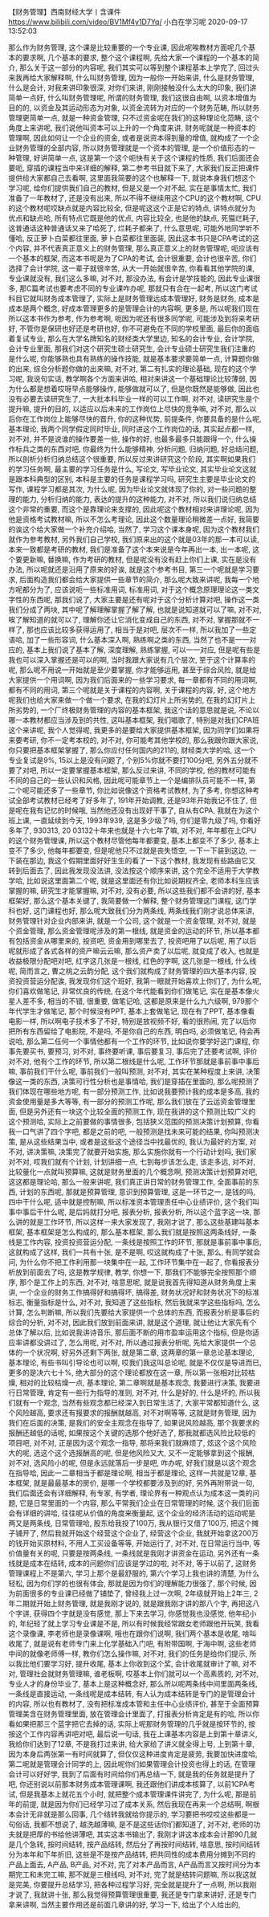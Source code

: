 【财务管理】西南财经大学丨含课件
https://www.bilibili.com/video/BV1Mf4y1D7Yq/
小白在学习呢 2020-09-17 13:52:03

那么作为财务管理, 这个课是比较重要的一个专业课, 因此呢唉教材方面呢几个基本的要求啊, 几个基本的要求, 整个这个课程啊, 先给大家一个课程的一个基本的简介, 那么关于这一部分的内容呢, 我们其实可以等到整个课程基本上学完了, 回过头来我再给大家解释啊, 什么叫财务管理, 因为一般你一开始来讲, 什么是财务管理, 什么是会计, 对我来讲印象很深, 对你们来讲, 刚刚接触没什么太大的印象, 我们讲简单一点好, 什么叫财务管理呢, 所谓的财务管理, 我们这很自由啊, 以资本增值为目的的, 以资金及其运动形态为对象, 以资金流转为对应的一个财务范畴, 所以财务管理更简单一点, 就是一种资金管理, 只不过资金呢在我们的这种理论化范畴, 这个角度上来讲呢, 我们说他叫资本可以上升的一个角度来讲, 财务呢就是一种资本的管理啊, 因此如何让一个企业的资金, 或者是说资本得到量的增值, 就构成了一个企业财务管理的全部内容, 所以财务管理就是一个资本的管理, 是一个价值形态的一种管理, 好讲简单一点, 这是第一个这个呃快有关于这个课程的性质, 我们后面还会要呃, 穿插的课程当中来详细的解释, 第二参考书目就下来了, 大家我们反正把课件提供给大家都自己去看啊, 这里面我简要的这个也解释一下, 就说本身我们想这个学习呢, 给你们提供我们自己的教材, 但是又是一个对不起, 实在是事情太忙, 我们准备了一年教材了, 还是没有出来, 所以不得不继续用这个CPU的这个教材啊, CPU的这个教材呢哎缺点就是内容比较全, 但是呢这这个正是它的特点, 讲特点就分为优点和缺点哈, 所有特点它既是他的优点, 内容比较全, 也是他的缺点, 死猫烂耗子, 这普通话这种普通话又来了哈死了, 烂耗子都来了, 什么意思呢, 可能外地同学听不懂哈, 反正萝卜白菜都往里面, 萝卜白菜都往里面装, 因此这本书只是CPA考试的这个内容, 并不代表真正意义上的财务管理, 那么真正意义上的财务管理呢, 呃应该有一个基本的框架, 而这本书呢是为了CPA的考试, 会计很重要, 会计也很辛苦, 你们选择了会计学院, 这一辈子就很辛苦, 从大一开始就很辛苦, 你看看其他学院的课, 专业课就没有, 我们这么多嘛, 对不对, 那没办法, 有会计是学技能的, 因此专业课很多, 那C篇考试也要考虑不同的专业课咋办呢, 那就只有合在一起考, 所以这门考试科目它就叫财务成本管理了, 实际上是财务管理远成本管理好, 财务是财务, 成本是成本是两个概念, 好成本管理更多的是管理会计的内容啊, 更多是, 所以呢我们现在所以这本书作为参考, 作为参考啊, 呃因为呢还有很多同学呢, 可能涉及到将来考研好, 不管你是保研也好还是考研也好, 你不可避免在不同的学校里面, 最后你的面临着复试专业, 那么在大学名牌知名的财经类大学里边, 知名的会计专业, 会计学院, 会计专业里面, 那我们对这个研究生硕士研究生, 会计专业硕士研究生我们注重的是什么呢, 你能够熟也具有熟练的操作技能, 就是基本要求要简单一点, 计算题你做的出来, 综合分析题你做的出来嘛, 对不对, 第二有扎实的理论基础, 现在的这个学习呢, 我说句实话, 教学啊各个方面来讲哈, 相对来讲这一个基础理论比较薄弱, 因为什么都是想着哎呀早点能够操作, 能够做就可以了, 但是你既然是能够做, 因此也没有必要去读研究生了, 一大批本科毕业一样的可以工作啊, 对不对, 读研究生是个提升嘛, 提升的目的, 以适应以后未来的工作岗位上尽快的竞争嘛, 对不对, 那么以后你在工作岗位上能够尽快的晋升, 你的这种优势, 前提条件, 你要具备的是什么呢, 基本理论, 我两个同学假定同时毕业, 同时进这个工作岗位的话, 其实起点都一样, 对不对, 并不是说谁的操作要差一些, 操作的好, 也最多最多只能跟得一个, 什么操作标兵之类的东西对吧, 你最终为什么能够精神, 分析问题, 归纳问题, 好总结问题, 所以剖析分析归纳总结这个很重要, 所以反过来讲研究这个阶段, 其实啊如果我们的学习任务啊, 最主要的学习任务是什么, 写论文, 写毕业论文, 其实毕业论文这就是跟本科典型的区别, 本科是主要的任务是课程学习吗, 研究生主要是毕业论文的写作, 课程学习都是其次, 为什么呢, 因为毕业论文就体现了你的, 对一些问题的整理的能力, 分析归纳的能力, 表达的提升的这种能力, 对不对, 所以我们说归纳总结这个非常的重要, 而这个是靠理论来支撑的, 因此呢这个教材相对来讲理论呢, 因为他是资格考试教材嘛, 所以不怎么考理论, 因此这个数量理论稍微差一点好, 我简要的诶这个给大家做一个补充介绍哈, 当然了, 学习这个课本身呢, 因为这个教材我们就作为参考教材, 另外我们自己学校, 我们原来出的这个就是03年的那一本可以读, 本来一致都是考研的教材, 我们是准备了这个本来说是今年再出一本, 出一本呢, 这个要更新嘛, 替换嘛, 作为考研的教材, 但是呢没有没有赶上你们上课, 实在是没有办法, 所以呢就还是沿用了原来的好诶, 就是这个参考书目, 第三一个呢就是学习要求, 后面构造我们都会给大家提供一些章节的简介, 那么呢大致来讲呢, 我每一个地方呢都分为了, 应该说呃一些标准用词, 标准用词, 对于这个概念原理理论这一类文字性的东西呢, 那我们说了, 大家主要是还有呢对于这个分析计算对吧, 操作这一类我们分成了两块, 其中呢了解理解掌握了解了解, 也就是说知道就可以了嘛, 对不对, 唉了解知道的就可以了, 理解你还让它消化变成自己的东西, 对不对, 掌握那就不一样了, 那也应该比较多获得运用了, 相当于是对吧, 层次不一样, 所以我加了一些定语哈, 加了一些形容词, 什么基本深入啊, 熟练啊之类的东西, 当然了也不是一一对应的, 基本上我们说了基本了解, 深度理解, 熟练掌握, 可以一一对应, 但是呢有些是我也可以深入掌握还是可以的啊, 当时我跟大家说有几个层次, 至于这个计算率的呢, 那么呢不用说一开始就是至少要掌握, 你才能够运用, 甚至于综合风险, 就是给大家提供一个用词啊, 因为我们后面来的一些学习要求, 每一章都有不同的用词啊, 都有不同的用词, 第三个呢就是关于课程的内容啊, 关于课程的内容, 好, 这个地方呢我们也给大家来做一个做一个要求, 在我的幻灯片上所劣势的, 在我的幻灯片上所劣势的, 一个厂终极财务管理的内容的基本框架, 我这个话的意思就是说, 不论以哪一本教材都应当涉及到的共性, 这叫基本框架, 我们唱歌了, 特别是对我们CPA班这个来讲呢, 我个人觉得呢, 我更多的是要给大家提供基本框架, 因为同学们如果将来要考研, 你不一定考本校的, 对不对, 你可能考其他学校的, 那么我跟你跟大家说, 你只要把基本框架掌握了, 那么你应付任何国内的211的, 财经类大学的哈, 这一个专业复试是9%, 15以上是没有问题了, 个别5%你就不要打100分吧, 另外五分就不要了对吧, 所以一定要掌握基本框架, 那么反过来讲, 不同的学校, 他的教材可能有不同的自己的一些认识和风格, 因此呢可能章节上一个是编排队员可能不一样, 第二个呢可能还多了一些章节, 你比如说像这个资格考试教材, 为了多考, 你想这种考试全部考试教材已经考了好多年了, 191年开始调教, 还是93年开始我记不住了, 但是呢在我有记忆的时候哦, 当然他还没有出现好干事了, 自从有CPA, 我就在为这个班上课, 一直延续到今天, 1993年939, 这是多少级了吗, 你们是零九级了吗, 你看好多年了, 930313, 20 03132十年来也就是十六七年了嘛, 对不对, 年年都在上CPU的这个财务管理课, 所以这个教材尽管他每年都要变, 基本上都变不了多少, 基本上变不了多少, 他每年都要变, 但是呢他只不过就是丧失悟空, 一下一下装到这边, 一下装在那边, 我这个假期里面好好生生的看了一下这个教材, 我发现有些路由它又转到后面去了, 因此我发现没法讲, 没法按这个顺序来讲, 这个完全不适用于大学教学哈, 比如说这里面第二个呢, 就是这里面还有你比如说期权齐全, 老师本科生应该掌握的嘛, 研究生才能掌握嘛, 对不对, 没有必要, 所以这些我们都不会讲的好, 基本框架好, 那么这个基本关键了, 我简要做一个解释, 整个财务管理这门课程, 这门学科也好, 这门课程也好, 那么呢大致我们分为两条线, 两条线我们刚才说总体来讲, 财务管理针对企业内部来讲, 就是一个公司, 这个就是一个资金管理, 对不对, 就是个资金管理, 那么资金管理呢涉及的第一根线, 就是资金的运动的环节, 所以基本都有包括资金从哪里来的, 投资吧, 资金用到哪里去了, 投资吧用了以后呢, 用了以后呢就形成了各式各样的资产嘛云云嘛, 那么资产卖了以后呢, 就变成了收入, 也就是收益极限分配吧对吧, 红字这几张是一根线, 红色的字啊, 这几张是一根线, 什么线呢, 简而言之, 曹之桃之云韵分配, 这个我们就构成了财务管理的四大基本内容, 投资投资营运分配诶, 我发现你们这个班好, 我第一眼就开始喜欢上你们了, 为什么呢, 你们喜欢做笔记, 非常优良的传统, 在这个年代能看到你们做笔记, 实在是基本像火星人差不多, 相当的不错, 很重要, 做笔记哈, 这都是原来是什么九六级啊, 979那个年代学生才做笔记, 那个时候没有PPT, 基本上套做笔记, 现在有了PPT, 基本像看电影一样, 所以啊电子技术多了不好, 特别是放视频不好, 看的很热闹, 完了以后你把所有东西留给了电影院, 不是吗, 不是你自己的东西, 明白吗, 必须做笔记, 待会再说哈, 那么第二任何一个事情他都有一个工作的环节, 比如说你要学好这门课程, 你事先要买书, 要预习, 对不对, 事终要听课, 事后要复习, 事后完了还要考试啊, 评价对不对, 他有个工作的环节, 所以第二根线是什么呢, 工作环节那就是事前事中事后嘛, 事前我们干什么呢, 事前我们一般叫预测, 对不对, 其实在某种程度上来讲, 决策像这一类的东西, 决策可行性分析也是事情哈, 我们是穿插在里面的, 那么呢预测了我们体现在哪些地方呢, 有一部分预测工作, 比如说我要预计我的成本是多高, 我的资金使用量是多大等等, 有一部分的预测工作呢, 那么我们放在了云运资金管理里面, 但是另外还有一块这个比较全面的预测工作, 现在我讲的这个预测比较广义的这个预测哈, 实际上之前要做的事情很多, 包括狭义范围的预测决策计划预算, 你看我一口气讲了四个字吧, 都是之前的吧, 一般预测是找未来可能的结果, 你叫预测决策, 是从这些结果当中, 或者是这些这个途径当中找最优的, 我认为最好的方案, 对不对, 讲决策嘛, 决策完了就要开始实施, 那么实施你就有一个行动计划吗, 我们家对不对, 哎我们就有个计划, 计划讲细一点, 七到每步该怎么走, 该走多远, 对不对, 比较量化一点就叫预算嘛, 这就是财务里面的几个概念啊, 预测决策计划预算对吧, 这这都是理论哈, 那么一般来讲呢, 我们真正讲日常的财务管理工作, 全面事前的东西, 计划的东西呢, 那就是预算管理, 意识到预算管理, 这是一环节之一, 是钱的吗, 四中干什么呢, 适中就是控制嘛, 所以标准资本管理责任中心业绩评价, 这个我们叫事中事后干什么呢, 是后妈就打分吧, 报表分析, 报表分析, 所以这个蓝字这一块, 那么讲的就是工作环节, 所以这样一来大家发现了, 我刚才说了, 那么这些基建叫基本框架, 基本框架是怎么构成的, 那么基本框架, 那么我们就是按照这两条线好, 一条线是工作内容, 投资投资营运分配, 一条线是按照工作的环节, 那就是事前事中事后, 这就构成了这样, 我们一共有十张, 是不是啊, 哎这就构成了十张, 那么, 有同学就会问, 为什么你不把工作利用那一块集中在一起, 工作环节集中在一起了, 你看报表分析放到前面去了吗, 这是教学规律, 教学, 你想一下, 那我们不能够完全按照那个顺序, 那个是工作上的东西, 对不对, 啥意思呢, 就是说我首先得知道从财务角度上来讲, 一个企业的财务工作搞得好和搞得坏, 搞得差, 财务状况好和财务状况下的标准标志, 衡量指标是什么, 对不对, 我知道了这些指标, 然后我就来学这些指标吗, 怎么计算, 怎么判断嘛, 所以我们先要给大家提供一个总体的东西, 而报表分析是事后的综合的分析, 对不对, 因此我们放到前面来讲, 就是这个道理, 就让他让大家先有个总体了解以后, 比如说我讲诗音乐, 那后面不断的用市盈率运用这个指标, 但是你适应率讲都没讲过了, 怎么用呢, 对不对, 所以通过报表分析呢, 先给大家提供一个总体的一个状况啊, 好另外还剩下两张, 就是第二章, 这两章的第一章总论基本理论, 基本理论, 有些书叫引导论也可以啊, 哎我们我这叫总论呢, 就是不仅仅是导进而已, 更多的是决六七十%, 绝大部分的这个理论都放在这一章, 所以第一张相对比较枯燥, 相对的比较枯燥一点, 基本理论, 第二章啊就是基本观念, 我要进行决策, 我要进行日常管理, 肯定有一些行为指导的准则, 对不对, 什么是好的, 什么是坏的, 所以我们就有一个观念, 当然有些观念都已经深入到日常生活了, 大家平常都知道什么, 这个风险越高, 要求还有报要求的报酬就越高, 对不对啊等等, 这就是财务管理, 因为我们在后面的决策, 是我们的安全主观念在指导了, 如果说风险越高, 那个我要求的报酬还越低的话呢, 如果按这个关键的选那个他好选了, 那我就都选风险比较低的项目吧, 对不对, 正是因为这个观念一指导, 那将来我们就麻烦了, 炫这个这个风险大的呢, 选这个这个选报酬高的呢, 但是他风险又大, 又不一定能够拿到这个报酬, 对不对, 选风险小的呢, 但是永远就落后一步是吧, 咋办呢, 好我们就是以这个观念在指导哈, 因此一二章相当于都是理论啊, 相当于都是理论, 这样一共就是12章, 基本框架, 就是最最基本的房价, 是哪一个学校都要涉及到的好, 另外再附带说一句, 我们后面还会有详细解释, 有专家, 有学者, 理论界有一种观点认为成本这一类的问题, 它是日常里面的一个内容, 那么平常我们企业在日常管理的时候, 这个我们后面会有详细的讲哈, 往往呢从价值的角度来衡量起, 这个企业的经济活动的运动呢是两又是两条线, 日常管理哈, 股东给我投了100万, 我从银行又借了100万, 把这个摊子铺开了, 然后我就开始这个经营这个企业了, 经营这个企业, 我就开始拿这200万的钱开始买原材料, 不用人工买设备等等, 开始运行了, 对不对, 在日常运行当中, 等价值量有关的呢, 只要是按两条线, 一条线就是我刚才讲资金在运动, 另外还有一条线就是成本在结转, 成本的问题你们应该是学过的啦, 对不对, 等于以前了, 这财务管理课程上不是第六, 学习上那个是最舒服的, 第六个学习上我也讲的清楚, 为什么轻松, 因为你们学的也很有体会, 那就是因为你们的理解能力很强了, 那个时候, 因为前面很多的专业课已经做了铺垫了, 曾经我上过一次啊, 2年级就开始上2年三, 2年二期就开始上财务管理, 就是我刚才说的, 就是跟我刚才讲的那八个字, 再把这八个字讲, 获得四个字就是没有感觉, 那上下来去学习, 你感觉我也没感觉, 他年纪小的, 年纪轻了就上学习专业课是不是, 所以有时候我经常跟女老师跟他开玩笑, 我看这个录像课, 李老师也是录像课啊, 哦也在跟你们说啊, 我们两个基本是收尾, 啥叫收尾了, 就是说有老师专门来上化学基础入门吧, 有附带国啊, 于海中啊, 这些老师中间的就像老师傅一样, 教你们怎么操作嘛, 对不对, 我们的任务是给你们提示, 所以我比他们要学习好, 提升收尾, 基本上你收到这个奖, 会计收尾就审计了嘛, 对不对, 管理社会就财务管理嘛, 谁老板啊, 哎基本上你们就可以一个高素质的, 对不对, 专业人才的身份毕业了, 基本上是这种概念好, 那么所以呢两条线中间里面两条线, 一条线是直接运动, 一条线呢是成本结转, 有人认为成本结转是专门的是管理会计的内容, 所以也有教材了, 没有把标准成本管和主任中心业绩评价, 甚至于全面预算管理美含在财务管理里面, 放在管理会计里面了, 打报表分析肯定是有的哈, 所以你看如果把那三个蓝字把它去掉的话, 实际上呢那财务管理的几乎就是按环节的, 按按这个工作内容再讲吧对吧, 最后说一句话, 我在上课基本内容是上到第十章讲义, 我给你们达到了12章, 不是我打过来讲, 给大家给了讲义就全得上号, 上到第十章, 因为本身后两张第一有时间就算了, 但仅仅这种进度肯定是疲劳, 我要加快进度哈, 第二呢就是管理会计同学的上, 因此呢你们如果管理会计投资也得上的话, 在管理会计可以好好学, 我到了后面有时间给你们再总结一下, 就是我的任务就是提升了吧, 你还别说以前那本财务成本管理课啊, 我还跟他们讲成本核算了, 以前1CPA考试, 但是我基本上就花五个小时, 就把整个成本管理课件讲完了, 为什么呢, 那是前年的前提, 就是因为你们已经学习过了成本关系, 然后我现在再来一个总结啊, 啊根本会计无非就是那么回事, 几个结转我就给你提示的, 学习要把书哎哎这些都是一句俗话, 我都不想说了, 越洗越薄嘛, 是不是这些话你们都知道了, 对不对, 老师的功夫就是把厚的书给他讲薄吧, 其实这本书输出了, 我刚才讲这本成本会计那90几就是几个急转, 按时间结转, 按产品结转, 然后分了再按时间结转, 啥意思, 按时间结转分为本年和下年折旧, 这些是不是按产品结转, 把共同性的成本费用分摊到不同的产品上面去, A产品, B产品, 对不对, 完了对本产品而言, A产品而言又按时间分为本期完工和未完工嘛, 那不就是三根线吗, 对不对, 完了就是结转问题嘛, 所以我这就是完美, 你要提升总结学习, 把各种过程学习好, 完全就是提升了一点啊, 所以我刚才说了, 我就讲十张, 那么我觉得预算管理很重要, 我还是专门拿来讲好, 还是专门拿来讲啊, 当然主要作用还是前面几章讲的好, 学习一下, 给出了个人给出的,
